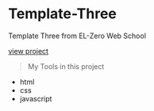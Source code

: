 # Template-Three
Template Three from EL-Zero Web School 

[view project](https://3azizo.github.io/Template-Three/)

>My Tools in this project

* html
* css
* javascript
